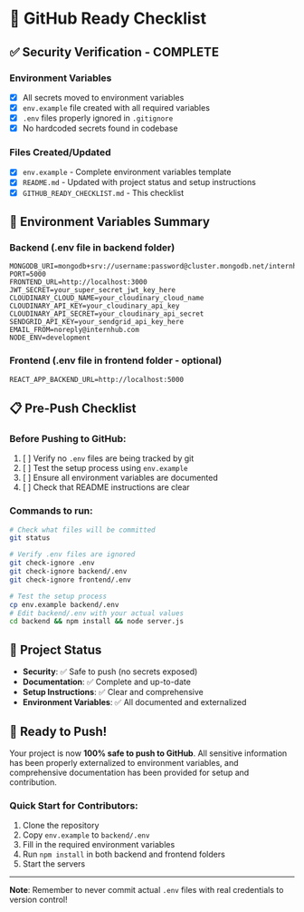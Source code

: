 # 🚀 GitHub Ready Checklist

## ✅ Security Verification - COMPLETE

### Environment Variables
- [x] All secrets moved to environment variables
- [x] `env.example` file created with all required variables
- [x] `.env` files properly ignored in `.gitignore`
- [x] No hardcoded secrets found in codebase

### Files Created/Updated
- [x] `env.example` - Complete environment variables template
- [x] `README.md` - Updated with project status and setup instructions
- [x] `GITHUB_READY_CHECKLIST.md` - This checklist

## 🔧 Environment Variables Summary

### Backend (.env file in backend folder)
```
MONGODB_URI=mongodb+srv://username:password@cluster.mongodb.net/internhub
PORT=5000
FRONTEND_URL=http://localhost:3000
JWT_SECRET=your_super_secret_jwt_key_here
CLOUDINARY_CLOUD_NAME=your_cloudinary_cloud_name
CLOUDINARY_API_KEY=your_cloudinary_api_key
CLOUDINARY_API_SECRET=your_cloudinary_api_secret
SENDGRID_API_KEY=your_sendgrid_api_key_here
EMAIL_FROM=noreply@internhub.com
NODE_ENV=development
```

### Frontend (.env file in frontend folder - optional)
```
REACT_APP_BACKEND_URL=http://localhost:5000
```

## 📋 Pre-Push Checklist

### Before Pushing to GitHub:
1. [ ] Verify no `.env` files are being tracked by git
2. [ ] Test the setup process using `env.example`
3. [ ] Ensure all environment variables are documented
4. [ ] Check that README instructions are clear

### Commands to run:
```bash
# Check what files will be committed
git status

# Verify .env files are ignored
git check-ignore .env
git check-ignore backend/.env
git check-ignore frontend/.env

# Test the setup process
cp env.example backend/.env
# Edit backend/.env with your actual values
cd backend && npm install && node server.js
```

## 🎯 Project Status

- **Security**: ✅ Safe to push (no secrets exposed)
- **Documentation**: ✅ Complete and up-to-date
- **Setup Instructions**: ✅ Clear and comprehensive
- **Environment Variables**: ✅ All documented and externalized

## 🚀 Ready to Push!

Your project is now **100% safe to push to GitHub**. All sensitive information has been properly externalized to environment variables, and comprehensive documentation has been provided for setup and contribution.

### Quick Start for Contributors:
1. Clone the repository
2. Copy `env.example` to `backend/.env`
3. Fill in the required environment variables
4. Run `npm install` in both backend and frontend folders
5. Start the servers

---

**Note**: Remember to never commit actual `.env` files with real credentials to version control! 